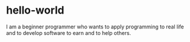 # hello-world
I am a beginner programmer who wants to apply programming to real life and to develop software to earn and to help others.
